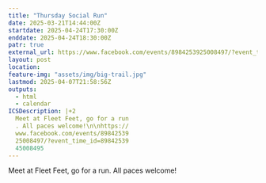 ```yaml
---
title: "Thursday Social Run"
date: 2025-03-21T14:44:00Z
startdate: 2025-04-24T17:30:00Z
enddate: 2025-04-24T18:30:00Z
patr: true
external_url: https://www.facebook.com/events/8984253925008497/?event_time_id=8984253945008495
layout: post
location: 
feature-img: "assets/img/big-trail.jpg"
lastmod: 2025-04-07T21:58:56Z
outputs:
  - html
  - calendar
ICSDescription: |+2
  Meet at Fleet Feet, go for a run  . All paces welcome!\n\nhttps://  www.facebook.com/events/89842539  25008497/?event_time_id=89842539  45008495
---
```


Meet at Fleet Feet, go for a run. All paces welcome!<br>
  <br>
  
